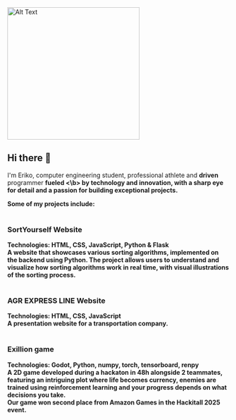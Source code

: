<img src="https://github.com/user-attachments/assets/2f1e036f-9507-4a75-85d0-140b2f404b72" alt="Alt Text" width="300" height="300">

## Hi there 👋
I'm Eriko, computer engineering student, professional athlete and <b>driven </b> programmer <b>fueled <\b> by technology and innovation, with a sharp eye for detail and a passion for building exceptional projects.

Some of my projects include:
<br><br>
<h3>SortYourself Website</h3>
Technologies: HTML, CSS, JavaScript, Python & Flask <br>
A website that showcases various sorting algorithms, implemented on the backend using Python. The project allows users to understand and visualize how sorting algorithms work in real time, with visual illustrations of the sorting process.
<br><br>
<h3>AGR EXPRESS LINE Website</h3>
Technologies: HTML, CSS, JavaScript <br>
A presentation website for a transportation company.
<br><br>
<h3>Exillion game</h3>
Technologies: Godot, Python, numpy, torch, tensorboard, renpy <br>
A 2D game developed during a hackaton in 48h alongside 2 teammates, featuring an intriguing plot where life becomes currency, enemies are trained using reinforcement learning and your progress depends on what decisions you take. <br>
Our game won second place from Amazon Games in the Hackitall 2025 event. 


<!--
**ErikoNitu/ErikoNitu** is a ✨ _special_ ✨ repository because its `README.md` (this file) appears on your GitHub profile.

Here are some ideas to get you started:

- 🔭 I’m currently working on ...
- 🌱 I’m currently learning ...
- 👯 I’m looking to collaborate on ...
- 🤔 I’m looking for help with ...
- 💬 Ask me about ...
- 📫 How to reach me: ...
- 😄 Pronouns: ...
- ⚡ Fun fact: ...
-->
